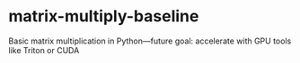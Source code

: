 # matrix-multiply-baseline
Basic matrix multiplication in Python—future goal: accelerate with GPU tools like Triton or CUDA
